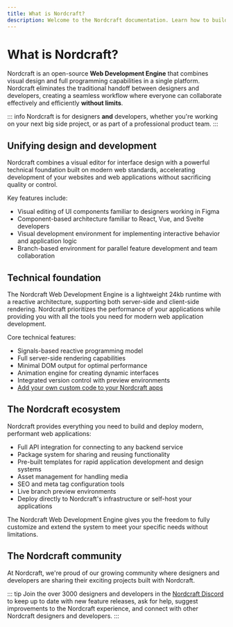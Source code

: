 ```yaml
---
title: What is Nordcraft?
description: Welcome to the Nordcraft documentation. Learn how to build powerful web applications with Nordcraft through step-by-step guides and practical examples. Explore components, styling, APIs, and advanced features.
---
```


# What is Nordcraft?

Nordcraft is an open-source **Web Development Engine** that combines visual design and full programming capabilities in a single platform. Nordcraft eliminates the traditional handoff between designers and developers, creating a seamless workflow where everyone can collaborate effectively and efficiently **without limits**.

::: info
Nordcraft is for designers **and** developers, whether you're working on your next big side project, or as part of a professional product team.
:::

## Unifying design and development

Nordcraft combines a visual editor for interface design with a powerful technical foundation built on modern web standards, accelerating development of your websites and web applications without sacrificing quality or control.

Key features include:

- Visual editing of UI components familiar to designers working in Figma
- Component-based architecture familiar to React, Vue, and Svelte developers
- Visual development environment for implementing interactive behavior and application logic
- Branch-based environment for parallel feature development and team collaboration

## Technical foundation

The Nordcraft Web Development Engine is a lightweight 24kb runtime with a reactive architecture, supporting both server-side and client-side rendering. Nordcraft prioritizes the performance of your applications while providing you with all the tools you need for modern web application development.

Core technical features:

- Signals-based reactive programming model
- Full server-side rendering capabilities
- Minimal DOM output for optimal performance
- Animation engine for creating dynamic interfaces
- Integrated version control with preview environments
- [Add your own custom code to your Nordcraft apps](/actions/overview)

## The Nordcraft ecosystem

Nordcraft provides everything you need to build and deploy modern, performant web applications:

- Full API integration for connecting to any backend service
- Package system for sharing and reusing functionality
- Pre-built templates for rapid application development and design systems
- Asset management for handling media
- SEO and meta tag configuration tools
- Live branch preview environments
- Deploy directly to Nordcraft's infrastructure or self-host your applications

The Nordcraft Web Development Engine gives you the freedom to fully customize and extend the system to meet your specific needs without limitations.

## The Nordcraft community

At Nordcraft, we're proud of our growing community where designers and developers are sharing their exciting projects built with Nordcraft.

::: tip
Join the over 3000 designers and developers in the [Nordcraft Discord](https://discord.gg/nordcraft) to keep up to date with new feature releases, ask for help, suggest improvements to the Nordcraft experience, and connect with other Nordcraft designers and developers.
:::
